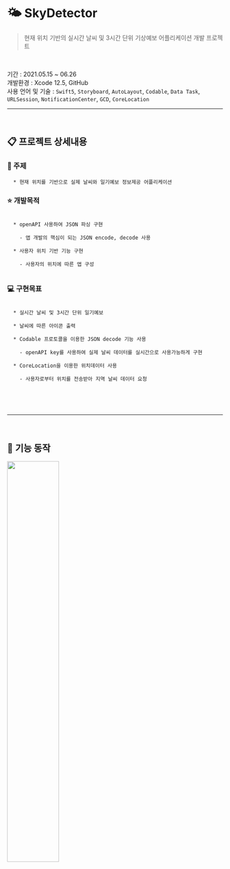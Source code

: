 # 🌤 SkyDetector

> 현재 위치 기반의 실시간 날씨 및 3시간 단위 기상예보 어플리케이션 개발 프로젝트
<br>

기간 : 2021.05.15 ~ 06.26 <br>
개발환경 : Xcode 12.5, GitHub <br>
사용 언어 및 기술 : `Swift5`, `Storyboard`, `AutoLayout`, `Codable`, `Data Task`, `URLSession`, `NotificationCenter`, `GCD`, `CoreLocation`<br>
 
------------------------------------------------------------------------

<br>
 
## 📋 프로젝트 상세내용
 
### 📍 주제
```
  * 현재 위치를 기반으로 실제 날씨와 일기예보 정보제공 어플리케이션
```

 
### ⭐ 개발목적
```
 
  * openAPI 사용하여 JSON 파싱 구현

    - 앱 개발의 핵심이 되는 JSON encode, decode 사용

  * 사용자 위치 기반 기능 구현

    - 사용자의 위치에 따른 앱 구성
 
```

 
### 💻 구현목표
```

  * 실시간 날씨 및 3시간 단위 일기예보
  
  * 날씨에 따른 아이콘 출력
  
  * Codable 프로토콜을 이용한 JSON decode 기능 사용
  
    - openAPI key를 사용하여 실제 날씨 데이터를 실시간으로 사용가능하게 구현

  * CoreLocation을 이용한 위치데이터 사용
    
    - 사용자로부터 위치를 전송받아 지역 날씨 데이터 요청
  
```
<br>
<br>

-----------

<br>
 
## 📱 기능 동작

<img width="49%" src="https://github.com/naldal/readmegifs/blob/master/sg.gif?raw=true"/>
